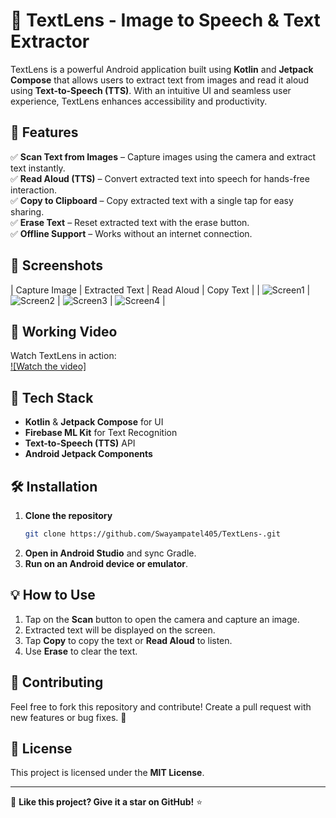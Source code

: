 # 📸 TextLens - Image to Speech & Text Extractor

TextLens is a powerful Android application built using **Kotlin** and **Jetpack Compose** that allows users to extract text from images and read it aloud using **Text-to-Speech (TTS)**. With an intuitive UI and seamless user experience, TextLens enhances accessibility and productivity.

## 🚀 Features

✅ **Scan Text from Images** – Capture images using the camera and extract text instantly.  
✅ **Read Aloud (TTS)** – Convert extracted text into speech for hands-free interaction.  
✅ **Copy to Clipboard** – Copy extracted text with a single tap for easy sharing.  
✅ **Erase Text** – Reset extracted text with the erase button.  
✅ **Offline Support** – Works without an internet connection.  

## 📱 Screenshots

| Capture Image | Extracted Text | Read Aloud | Copy Text |
| ![Screen1](app/src/main/java/com/appvantage/imagetospeech/ui/screenshots/Text_Lens_camera.jpg) | ![Screen2](app/src/main/java/com/appvantage/imagetospeech/ui/screenshots/Imagetotext_TextLens.jpg) | ![Screen3](app/src/main/java/com/appvantage/imagetospeech/ui/screenshots/ui_TextLens.jpg) | ![Screen4](app/src/main/java/com/appvantage/imagetospeech/ui/screenshots/Copy_to_clipboard_TextLens.jpg) | 

## 🎥 Working Video

Watch TextLens in action:  
[![Watch the video]](app/src/main/java/com/appvantage/imagetospeech/ui/screenshots/video_TextLens.mp4)

## 🔧 Tech Stack

- **Kotlin** & **Jetpack Compose** for UI
- **Firebase ML Kit** for Text Recognition
- **Text-to-Speech (TTS)** API
- **Android Jetpack Components**

## 🛠 Installation

1. **Clone the repository**
   ```sh
   git clone https://github.com/Swayampatel405/TextLens-.git
   ```
2. **Open in Android Studio** and sync Gradle.
3. **Run on an Android device or emulator**.

## 💡 How to Use

1. Tap on the **Scan** button to open the camera and capture an image.
2. Extracted text will be displayed on the screen.
3. Tap **Copy** to copy the text or **Read Aloud** to listen.
4. Use **Erase** to clear the text.

## 🤝 Contributing

Feel free to fork this repository and contribute! Create a pull request with new features or bug fixes. 🎉

## 📜 License

This project is licensed under the **MIT License**.

---

🌟 **Like this project? Give it a star on GitHub!** ⭐
